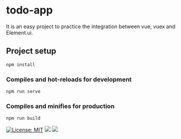 # todo-app
It is an easy project to practice the integration between vue, vuex and Element.ui. 

## Project setup
```
npm install
```

### Compiles and hot-reloads for development
```
npm run serve
```

### Compiles and minifies for production
```
npm run build
```
[![License: MIT](https://img.shields.io/badge/License-MIT-yellow.svg)](https://opensource.org/licenses/MIT)
[![](https://img.shields.io/github/release/qubyte/rubidium.svg)](https://github.com/OussamaAlouat/vue-todo-app/)
![](https://img.shields.io/github/issues/OussamaAlouat/vue-todo-app.svg)